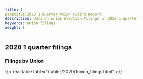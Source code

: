 ```yaml
---
title: 1
pagetitle:2020 1 quarter Union Filing Report
description: Data on union election filings in 2020 1 quarter 
keywords: union filings
weight: 1
---
```


## 2020 1 quarter filings

### Filings by Union
{{< readtable table="/tables/2020/1union_filings.html" >}}
